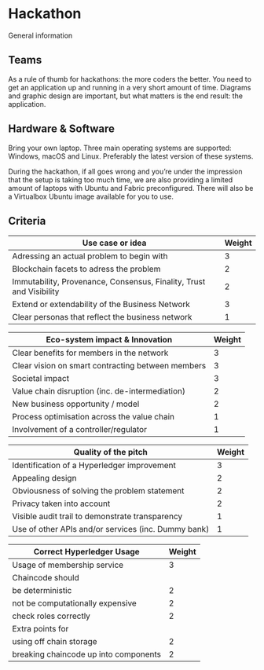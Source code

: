 # Hackathon
General information

## Teams
As a rule of thumb for hackathons: the more coders the better. You need to get an application up and running in a very short amount of time. Diagrams and graphic design are important, but what matters is the end result: the application.

## Hardware & Software
Bring your own laptop. Three main operating systems are supported: Windows, macOS and Linux. Preferably the latest version of these systems.

During the hackathon, if all goes wrong and you’re under the impression that the setup is taking too much time, we are also providing a limited amount of laptops with Ubuntu and Fabric preconfigured. There will also be a Virtualbox Ubuntu image available for you to use.

## Criteria

Use case or idea | Weight
---|---
Adressing an actual problem to begin with | 3
Blockchain facets to adress the problem | 2
Immutability, Provenance, Consensus, Finality, Trust and Visibility | 2
Extend or extendability of the Business Network | 3
Clear personas that reflect the business network | 1

Eco-system impact & Innovation | Weight
--- | ---
Clear benefits for members in the network | 3
Clear vision on smart contracting between members | 3
Societal impact | 3
Value chain disruption (inc. de-intermediation) | 2
New business opportunity / model | 2
Process optimisation across the value chain | 1
Involvement of a controller/regulator | 1

Quality of the pitch | Weight
--- | ---
Identification of a Hyperledger improvement | 3
Appealing design | 2
Obviousness of solving the problem statement | 2 
Privacy taken into account | 2
Visible audit trail to demonstrate transparency | 1
Use of other APIs and/or services (inc. Dummy bank) | 1

Correct Hyperledger Usage | Weight
--- | ---
Usage of membership service | 3
Chaincode should | 
be deterministic | 2
not be computationally expensive | 2
check roles correctly | 2
Extra points for |
using off chain storage | 2
breaking chaincode up into components | 2
